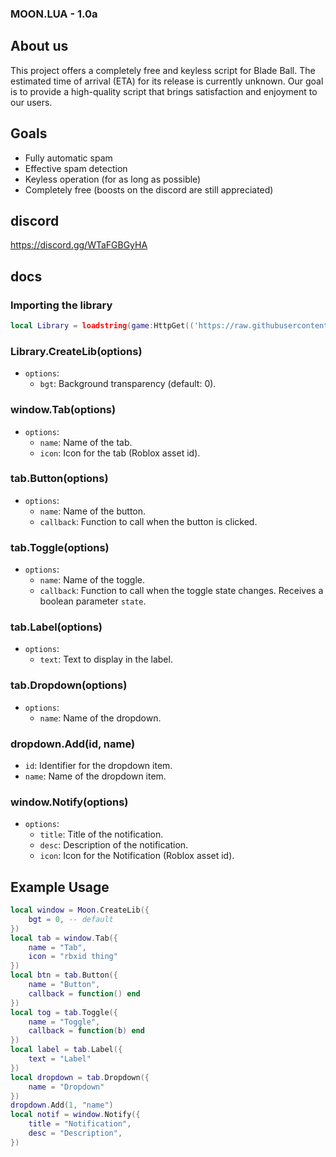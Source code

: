 ### MOON.LUA - 1.0a

## About us
This project offers a completely free and keyless script for Blade Ball. The estimated time of arrival (ETA) for its release is currently unknown. Our goal is to provide a high-quality script that brings satisfaction and enjoyment to our users.
## Goals
- Fully automatic spam
- Effective spam detection
- Keyless operation (for as long as possible)
- Completely free (boosts on the discord are still appreciated)
## discord
https://discord.gg/WTaFGBGyHA

## docs

### Importing the library
```lua
local Library = loadstring(game:HttpGet(('https://raw.githubusercontent.com/ImNotACoderAi/Moon.lua/main/Main.lua')))()
```

### Library.CreateLib(options)
- `options`:
  - `bgt`: Background transparency (default: 0).

### window.Tab(options)
- `options`:
  - `name`: Name of the tab.
  - `icon`: Icon for the tab (Roblox asset id).

### tab.Button(options)
- `options`:
  - `name`: Name of the button.
  - `callback`: Function to call when the button is clicked.

### tab.Toggle(options)
- `options`:
  - `name`: Name of the toggle.
  - `callback`: Function to call when the toggle state changes. Receives a boolean parameter `state`.

### tab.Label(options)
- `options`:
  - `text`: Text to display in the label.

### tab.Dropdown(options)
- `options`:
  - `name`: Name of the dropdown.

### dropdown.Add(id, name)
- `id`: Identifier for the dropdown item.
- `name`: Name of the dropdown item.

### window.Notify(options)
- `options`:
  - `title`: Title of the notification.
  - `desc`: Description of the notification.
  - `icon`: Icon for the Notification (Roblox asset id).

## Example Usage
```lua
local window = Moon.CreateLib({
	bgt = 0, -- default
})
local tab = window.Tab({
	name = "Tab",
	icon = "rbxid thing"
})
local btn = tab.Button({
	name = "Button",
	callback = function() end
})
local tog = tab.Toggle({
	name = "Toggle",
	callback = function(b) end
})
local label = tab.Label({
	text = "Label"
})
local dropdown = tab.Dropdown({
	name = "Dropdown"
})
dropdown.Add(1, "name")
local notif = window.Notify({
	title = "Notification",
	desc = "Description",
})
```
